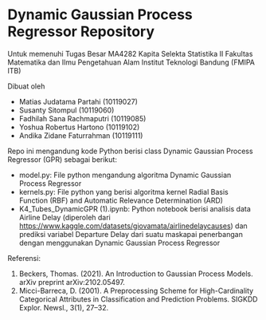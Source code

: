 # Dynamic Gaussian Process Regressor Repository
Untuk memenuhi Tugas Besar MA4282 Kapita Selekta Statistika II Fakultas Matematika dan Ilmu Pengetahuan Alam Institut Teknologi Bandung (FMIPA ITB)

Dibuat oleh 
* Matias Judatama Partahi	(10119027)
* Susanty Sitompul	(10119060)
* Fadhilah Sana Rachmaputri	(10119085)
* Yoshua Robertus Hartono	(10119102)
* Andika Zidane Faturrahman (10119111) 

Repo ini mengandung kode Python berisi class Dynamic Gaussian Process Regressor (GPR) sebagai berikut:
* model.py: File python mengandung algoritma Dynamic Gaussian Process Regressor
* kernels.py: File python yang berisi algoritma kernel Radial Basis Function (RBF) and Automatic Relevance Determination (ARD)
* K4_Tubes_DynamicGPR (1).ipynb: Python notebook berisi analisis data Airline Delay (diperoleh dari https://www.kaggle.com/datasets/giovamata/airlinedelaycauses) dan prediksi variabel Departure Delay dari suatu maskapai penerbangan dengan menggunakan Dynamic Gaussian Process Regressor

Referensi:
1. Beckers, Thomas. (2021). An Introduction to Gaussian Process Models. arXiv preprint arXiv:2102.05497.
2. Micci-Barreca, D. (2001). A Preprocessing Scheme for High-Cardinality Categorical Attributes in Classification and Prediction Problems. SIGKDD Explor. Newsl., 3(1), 27–32.
